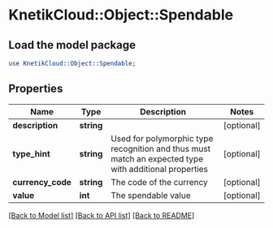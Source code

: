 # KnetikCloud::Object::Spendable

## Load the model package
```perl
use KnetikCloud::Object::Spendable;
```

## Properties
Name | Type | Description | Notes
------------ | ------------- | ------------- | -------------
**description** | **string** |  | [optional] 
**type_hint** | **string** | Used for polymorphic type recognition and thus must match an expected type with additional properties | [optional] 
**currency_code** | **string** | The code of the currency | [optional] 
**value** | **int** | The spendable value | [optional] 

[[Back to Model list]](../README.md#documentation-for-models) [[Back to API list]](../README.md#documentation-for-api-endpoints) [[Back to README]](../README.md)


